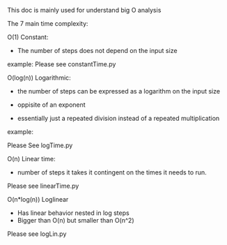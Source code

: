 This doc is mainly used for understand big O analysis 

The 7 main time complexity:

O(1) Constant:

- The number of steps does not depend on the input size

example: 
Please see 
constantTime.py


O(log(n)) Logarithmic:

 - the number of steps can be expressed as a logarithm on the input size

 - oppisite of an exponent
 - essentially just a repeated division instead of a repeated multiplication 

 example: 
 
 Please See logTime.py

O(n) Linear time:
 - number of steps it takes it contingent on the times it needs to run. 

 Please see
  linearTime.py

  O(n*log(n)) Loglinear

  - Has linear behavior nested in log steps
  - Bigger than O(n) but smaller than O(n^2)

  Please see 
  logLin.py

